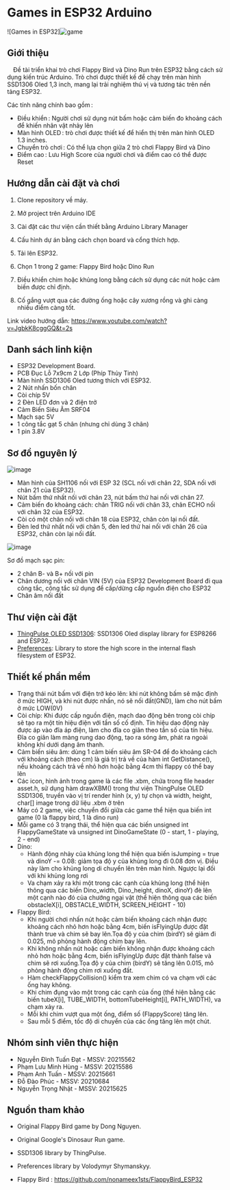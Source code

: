 # Games in ESP32 Arduino

![Games in ESP32]![game](https://github.com/HungHyperX/GamesInESP32-BTLNhung/assets/136741851/aec5e780-e426-4735-95d3-63e418ca2b2e)



## Giới thiệu
&emsp;Đề tài triển khai trò chơi Flappy Bird và Dino Run trên ESP32 bằng cách sử dụng kiến trúc Arduino. Trò chơi được thiết kế để chạy trên màn hình SSD1306 Oled 1,3 inch, mang lại trải nghiệm thú vị và tương tác trên nền tảng ESP32.

Các tính năng chính bao gồm : 
- Điều khiển : Người chơi sử dụng nút bấm hoặc cảm biến đo khoảng cách để khiến nhân vật nhảy lên 
- Màn hình OLED : trò chơi được thiết kế để hiển thị trên màn hình OLED 1.3 inches. 
- Chuyển trò chơi : Có thể lựa chọn giữa 2 trò chơi Flappy Bird và Dino 
- Điểm cao : Lưu High Score của người chơi và điểm cao có thể được Reset

## Hướng dẫn cài đặt và chơi

1. Clone repository về máy.

2. Mở project trên Arduino IDE

3. Cài đặt các thư viện cần thiết bằng Arduino Library Manager

4. Cấu hình dự án bằng cách chọn board và cổng thích hợp.

5. Tải lên ESP32.

6. Chọn 1 trong 2 game: Flappy Bird hoặc Dino Run

7. Điều khiển chim  hoặc khủng long bằng cách sử dụng các nút hoặc cảm biến được chỉ định.

8. Cố gắng vượt qua các đường ống hoặc cây xương rồng và ghi càng nhiều điểm càng tốt.

Link video hướng dẫn: 
https://www.youtube.com/watch?v=JgbkK8cggGQ&t=2s

## Danh sách linh kiện

- ESP32 Development Board.
- PCB Đục Lỗ 7x9cm 2 Lớp (Phíp Thủy Tinh) 
- Màn hình SSD1306 Oled tương thích với ESP32.
- 2 Nút nhấn bốn chân
- Còi chíp 5V
- 2 Đèn LED đơn và 2 điện trở
- Cảm Biến Siêu Âm SRF04
- Mạch sạc 5V
- 1 công tắc gạt 5 chân (nhưng chỉ dùng 3 chân)
- 1 pin 3.8V

## Sơ đồ nguyên lý

![image](https://github.com/HungHyperX/GamesInESP32-BTLNhung/assets/136741851/170443e1-9d3e-4394-997e-8fea894a8980)


- Màn hình của SH1106 nối với ESP 32 (SCL nối với chân 22, SDA nối với chân 21 của ESP32).
- Nút bấm thứ nhất nối với chân 23, nút bấm thứ hai nối với chân 27.
- Cảm biến đo khoảng cách: chân TRIG nối với chân 33, chân ECHO nối với chân 32 của ESP32.
- Còi có một chân nối với chân 18 của ESP32, chân còn lại nối đất.
- Đèn led thứ nhất nối với chân 5, đèn led thứ hai nối với chân 26 của ESP32, chân còn lại nối đất.

![image](https://github.com/HungHyperX/GamesInESP32-BTLNhung/assets/137110849/03d5a613-ba45-4890-9ea4-2948dfb6a1b9)

Sơ đồ mạch sạc pin:
- 2 chân B- và B+ nối với pin
- Chân dương nối với chân VIN (5V) của ESP32 Development Board đi qua công tắc, công tắc sử dụng để cấp/dừng cấp nguồn điện cho ESP32
- Chân âm nối đất  


## Thư viện cài đặt
- [ThingPulse OLED SSD1306](https://github.com/ThingPulse/esp8266-oled-ssd1306.git): SSD1306 Oled display library for ESP8266 and ESP32.
- [Preferences](https://github.com/vshymanskyy/Preferences): Library to store the high score in the internal flash filesystem of ESP32.

## Thiết kế phần mềm

- Trạng thái nút bấm với điện trở kéo lên: khi nút không bấm sẽ mặc định ở mức HIGH, và khi nút được nhấn, nó sẽ nối đất(GND), làm cho nút bấm ở mức LOW(0V)
- Còi chíp:  Khi được cấp nguồn điện, mạch dao động bên trong còi chíp sẽ tạo ra một tín hiệu điện với tần số cố định. Tín hiệu dao động này được áp vào đĩa áp điện, làm cho đĩa co giãn theo tần số của tín hiệu. Đĩa co giãn làm màng rung dao động, tạo ra sóng âm, phát ra ngoài không khí dưới dạng âm thanh. 
- Cảm biến siêu âm: dùng 1 cảm biến siêu âm SR-04 để đo khoảng cách với khoảng cách (theo cm) là giá trị trả về của hàm int GetDistance(), nếu khoảng cách trả về nhỏ hơn hoặc bằng 4cm thì flappy có thể bay lên
- Các icon, hình ảnh trong game là các file .xbm, chứa trong file header asset.h, sử dụng hàm drawXBM() trong thư viện ThingPulse OLED SSD1306, truyền vào vị trí render hình (x, y) tự chọn và width, height, char[] image trong dữ liệu .xbm ở trên
- Máy có 2 game, việc chuyển đổi giữa các game thể hiện qua biến int game (0 là flappy bird, 1 là dino run)
- Mỗi game có 3 trạng thái, thể hiện qua các biến unsigned int FlappyGameState và unsigned int DinoGameState (0 - start, 1 - playing, 2 - end) 
- Dino:
  + Hành động nhảy của khủng long thể hiện qua biến isJumping = true và dinoY -= 0.08: giảm tọa độ y của khủng long đi 0.08 đơn vị. Điều này làm cho khủng long di chuyển lên trên màn hình. Ngược lại đối với khi khủng long rơi
  + Va chạm xảy ra khi một trong các cạnh của khủng long (thể hiện thông qua các biến Dino_width, Dino_height, dinoX, dinoY) đè lên một cạnh nào đó của chướng ngại vật (thể hiện thông qua các biến obstacleX[i], OBSTACLE_WIDTH, SCREEN_HEIGHT - 10)
- Flappy Bird:
  + Khi người chơi nhấn nút hoặc cảm biến khoảng cách nhận được khoảng cách nhỏ hơn hoặc bằng 4cm, biến isFlyingUp được đặt thành true và chim sẽ bay lên.Tọa độ y của chim (birdY) sẽ giảm đi 0.025, mô phỏng hành động chim bay lên.
  + Khi không nhấn nút hoặc cảm biến không nhận được khoảng cách nhỏ hơn hoặc bằng 4cm, biến isFlyingUp được đặt thành false và chim sẽ rơi xuống.Tọa độ y của chim (birdY) sẽ tăng lên 0.015, mô phỏng hành động chim rơi xuống đất.
  + Hàm checkFlappyCollision() kiểm tra xem chim có va chạm với các ống hay không.
  + Khi chim đụng vào một trong các cạnh của ống (thể hiện bằng các biến tubeX[i], TUBE_WIDTH, bottomTubeHeight[i], PATH_WIDTH), va chạm xảy ra.
  + Mỗi khi chim vượt qua một ống, điểm số (FlappyScore) tăng lên.
  + Sau mỗi 5 điểm, tốc độ di chuyển của các ống tăng lên một chút.
## Nhóm sinh viên thực hiện
- Nguyễn Đình Tuấn Đạt - MSSV: 20215562
- Phạm Lưu Minh Hùng - MSSV: 20215586
- Phạm Anh Tuấn - MSSV: 20215661
- Đỗ Đào Phúc - MSSV: 20210684
- Nguyễn Trọng Nhật - MSSV: 20215625

## Nguồn tham khảo
- Original Flappy Bird game by Dong Nguyen.

- Original Google's Dinosaur Run game.

- SSD1306 library by ThingPulse.

- Preferences library by Volodymyr Shymanskyy.

- Flappy Bird : https://github.com/nonameex1sts/FlappyBird_ESP32
